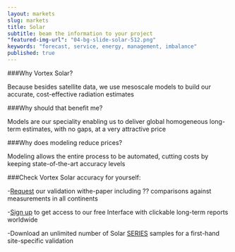 ```yaml
---
layout: markets
slug: markets
title: Solar
subtitle: beam the information to your project
"featured-img-url": "04-bg-slide-solar-512.png"
keywords: "forecast, service, energy, management, imbalance"
published: true
---
```



###Why Vortex Solar?

Because besides satellite data, we use mesoscale models to build our accurate, cost-effective radiation estimates

###Why should that benefit me?

Models are our speciality enabling us to deliver global homogeneous long-term estimates, with no gaps, at a very attractive price

###Why does modeling reduce prices?

Modeling allows the entire process to be automated, cutting costs by keeping state-of-the-art accuracy levels

###Check Vortex Solar accuracy for yourself:

-<a href="mailto:patricia.puig@vortex.es?subject=Solar Validation">Request</a> our validation withe-paper including ?? comparisons against measurements in all continents

-<a href="http://interface.vortex.es/signup" target="blank">Sign up</a> to get access to our free Interface with clickable long-term reports worldwide

-Download an unlimited number of Solar <a href="/solutions/sSeries.html">SERIES</a> samples for a first-hand site-specific validation